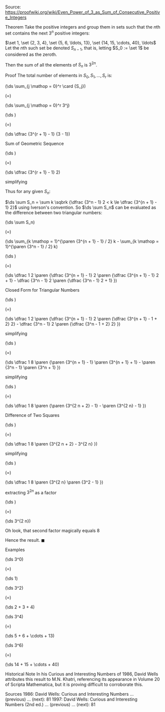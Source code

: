 # 

Source: https://proofwiki.org/wiki/Even_Power_of_3_as_Sum_of_Consecutive_Positive_Integers



Theorem
Take the positive integers and group them in sets such that the $n$th set contains the next $3^n$ positive integers:

$\set 1, \set {2, 3, 4}, \set {5, 6, \ldots, 13}, \set {14, 15, \cdots, 40}, \ldots$
Let the $n$th such set be denoted $S_{n - 1}$, that is, letting $S_0 := \set 1$ be considered as the zeroth.

Then the sum of all the elements of $S_n$ is $3^{2 n}$.


Proof
The total number of elements in $S_0, S_1, \ldots, S_r$ is:














\(\ds \sum_{j \mathop = 0}^r \card {S_j}\)

\(=\)







\(\ds \sum_{j \mathop = 0}^r 3^j\)




















\(\ds \)

\(=\)







\(\ds \dfrac {3^{r + 1} - 1} {3 - 1}\)





Sum of Geometric Sequence














\(\ds \)

\(=\)







\(\ds \dfrac {3^{r + 1} - 1} 2\)





simplifying




Thus for any given $S_n$:

$\ds \sum S_n = \sum k \sqbrk {\dfrac {3^n - 1} 2 < k \le \dfrac {3^{n + 1} - 1} 2}$
using Iverson's convention.
So $\ds \sum S_n$ can be evaluated as the difference between two triangular numbers:














\(\ds \sum S_n\)

\(=\)







\(\ds \sum_{k \mathop = 1}^{\paren {3^{n + 1} - 1} / 2} k - \sum_{k \mathop = 1}^{\paren {3^n - 1} / 2} k\)




















\(\ds \)

\(=\)







\(\ds \dfrac 1 2 \paren {\dfrac {3^{n + 1} - 1} 2 \paren {\dfrac {3^{n + 1} - 1} 2 + 1} - \dfrac {3^n - 1} 2 \paren {\dfrac {3^n - 1} 2 + 1} }\)





Closed Form for Triangular Numbers














\(\ds \)

\(=\)







\(\ds \dfrac 1 2 \paren {\dfrac {3^{n + 1} - 1} 2 \paren {\dfrac {3^{n + 1} - 1 + 2} 2} - \dfrac {3^n - 1} 2 \paren {\dfrac {3^n - 1 + 2} 2} }\)





simplifying














\(\ds \)

\(=\)







\(\ds \dfrac 1 8 \paren {\paren {3^{n + 1} - 1} \paren {3^{n + 1} + 1} - \paren {3^n - 1} \paren {3^n + 1} }\)





simplifying














\(\ds \)

\(=\)







\(\ds \dfrac 1 8 \paren {\paren {3^{2 n + 2} - 1} - \paren {3^{2 n} - 1} }\)





Difference of Two Squares














\(\ds \)

\(=\)







\(\ds \dfrac 1 8 \paren {3^{2 n + 2} - 3^{2 n} }\)





simplifying














\(\ds \)

\(=\)







\(\ds \dfrac 1 8 \paren {3^{2 n} \paren {3^2 - 1} }\)





extracting $3^{2 n}$ as a factor














\(\ds \)

\(=\)







\(\ds 3^{2 n}\)





Oh look, that second factor magically equals $8$



Hence the result.
$\blacksquare$


Examples













\(\ds 3^0\)

\(=\)







\(\ds 1\)




















\(\ds 3^2\)

\(=\)







\(\ds 2 + 3 + 4\)




















\(\ds 3^4\)

\(=\)







\(\ds 5 + 6 + \cdots + 13\)




















\(\ds 3^6\)

\(=\)







\(\ds 14 + 15 + \cdots + 40\)











Historical Note
In his Curious and Interesting Numbers of $1986$, David Wells attributes this result to M.N. Khatri, referencing its appearance in Volume $20$ of Scripta Mathematica, but it is proving difficult to corroborate this.


Sources
1986: David Wells: Curious and Interesting Numbers ... (previous) ... (next): $81$
1997: David Wells: Curious and Interesting Numbers (2nd ed.) ... (previous) ... (next): $81$




